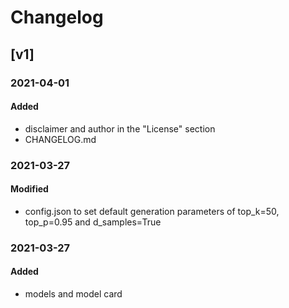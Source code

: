 # Changelog

## [v1]

### 2021-04-01
#### Added
- disclaimer and author in the "License" section
- CHANGELOG.md

### 2021-03-27
#### Modified
- config.json to set default generation parameters of top_k=50, top_p=0.95 and d_samples=True

### 2021-03-27
#### Added
- models and model card
